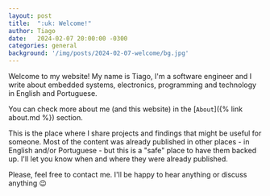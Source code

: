 ```yaml
---
layout: post
title:  ":uk: Welcome!"
author: Tiago
date:   2024-02-07 20:00:00 -0300
categories: general
background: '/img/posts/2024-02-07-welcome/bg.jpg'
---
```


Welcome to my website! My name is Tiago, I'm a software engineer and I write about embedded systems, electronics, programming and technology in English and Portuguese.

You can check more about me (and this website) in the [`About`]({% link about.md %}) section.

This is the place where I share projects and findings that might be useful for someone. Most of the content was already published in other places - in English and/or Portuguese - but this is a "safe" place to have them backed up. I'll let you know when and where they were already published.

Please, feel free to contact me. I'll be happy to hear anything or discuss anything :wink:
